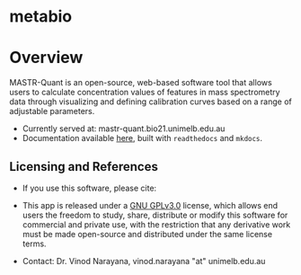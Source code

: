 # metabio

# Overview

MASTR-Quant is an open-source, web-based software tool that allows users to calculate concentration values of features in mass spectrometry data through visualizing and defining calibration curves based on a range of adjustable parameters. 

* Currently served at: mastr-quant.bio21.unimelb.edu.au
* Documentation available [here](https://metabolomicsaustralia-bioinformatics.github.io/metabio/), built with `readthedocs` and `mkdocs`. 


## Licensing and References

* If you use this software, please cite:

* This app is released under a [GNU GPLv3.0](https://www.gnu.org/licenses/gpl-3.0.en.html) license, which allows end users the freedom to study, share, distribute or modify this software for commercial and private use, with the restriction that any derivative work must be made open-source and distributed under the same license terms. 

* Contact: Dr. Vinod Narayana, vinod.narayana "at" unimelb.edu.au
